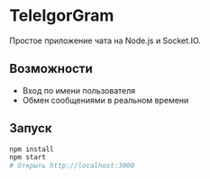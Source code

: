 # TeleIgorGram

Простое приложение чата на Node.js и Socket.IO.

## Возможности
- Вход по имени пользователя
- Обмен сообщениями в реальном времени

## Запуск
```bash
npm install
npm start
# Открыть http://localhost:3000
```

